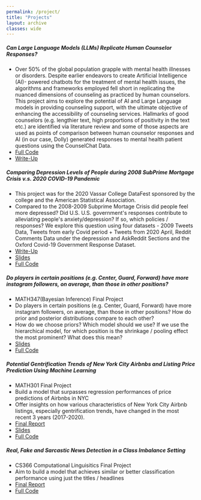 ```yaml
---
permalink: /project/
title: "Projects"
layout: archive
classes: wide
---
```

##### Can Large Language Models (LLMs) Replicate Human Counselor Responses?

- Over 50% of the global population grapple with mental health illnesses or disorders. Despite earlier endeavors to create Artificial Intelligence (AI)-
powered chatbots for the treatment of mental health issues, the algorithms and frameworks employed fell short in replicating the nuanced dimensions of
counseling as practiced by human counselors. This project aims to explore the potential of AI and Large Language models in providing counseling
support, with the ultimate objective of enhancing the accessibility of counseling services. Hallmarks of good counselors (e.g. lengthier text, high proportions of positivity in the text etc.) are identified via literature review and some of those aspects are used as points of comparison between human counselor responses and AI (in our case, Dolly) generated responses to mental health patient questions using the CounselChat Data.
- [Full Code](https://github.com/Seungjun-Data-Science/Data-Science-Projects/tree/master/DollyLLM-MentalHealthCounseling)
- [Write-Up](https://github.com/Seungjun-Data-Science/Data-Science-Projects/blob/master/DollyLLM-MentalHealthCounseling/Team_JSJ_FinalProject.pdf)

##### Comparing Depression Levels of People during 2008 SubPrime Mortgage Crisis v.s. 2020 COVID-19 Pandemic

- This project was for the 2020 Vassar College DataFest sponsored by the college and the American Statistical Association. 
- Compared to the 2008-2009 Subprime Mortage Crisis did people feel more depressed? Did U.S. U.S. government's responses contribute to alleviating people's anxiety/depression? If so, which policies / responses? We explore this question using four datasets - 2009 Tweets Data, Tweets from early Covid period + Tweets from 2020 April, Reddit Comments Data under the depression and AskReddit Sections and the Oxford Covid-19 Government Response Dataset.
- [Write-Up](https://github.com/Seungjun-Data-Science/Data-Science-Projects/blob/master/2020-Vassar-Datafest-impact-of-COVID/Team%20Pass%20or%20Fail%20-%202020%20Datafest%20-%20Write%20Up.pdf)
- [Slides](https://github.com/Seungjun-Data-Science/Data-Science-Projects/blob/master/2020-Vassar-Datafest-impact-of-COVID/Team%20Pass%20or%20Fail%20-%202020%20DataFest%20-%20Slide%20Deck.pdf)
- [Full Code](https://github.com/Seungjun-Data-Science/Data-Science-Projects/tree/master/2020-Vassar-Datafest-impact-of-COVID)

##### Do players in certain positions (e.g. Center, Guard, Forward) have more instagram followers, on average, than those in other positions?
- MATH347(Bayesian Inference) Final Project
- Do players in certain positions (e.g. Center, Guard, Forward) have more instagram followers, on average, than those in other positions?
How do prior and posterior distributions compare to each other?
- How do we choose priors? Which model should we use? If we use the hierarchical model, for which position is the shrinkage / pooling effect the most prominent? What does this mean?
- [Slides](https://docs.google.com/presentation/d/1WgdCvdtnukjMxM8vDhxdvUKwMmZ_XnRh39EPnDH8dnU/edit?usp=sharing)
- [Full Code](https://github.com/Seungjun-Data-Science/Data-Science-Projects/tree/master/MATH347-Bayesian-Inference-Final-Project)

##### Potential Gentrification Trends of New York City Airbnbs and Listing Price Prediction Using Machine Learning
- MATH301 Final Project
- Build a model that surpasses regression performances of price predictions of Airbnbs in NYC
- Offer insights on how various characteristics of New York City Airbnb listings, especially gentrification trends, have changed in the most recent 3 years (2017-2020).
- [Final Report](https://github.com/Seungjun-Data-Science/Data-Science-Projects/blob/master/MATH301-Data-Science-Senior-Seminar-NYC-Airbnb-Analysis/Final-Paper-%26-Final-Presentation-Slides/Seungjun%20(Josh)%20Kim%20-%20NYC%20Airbnb%20Analysis%20Final%20Paper.pdf)
- [Slides](https://github.com/Seungjun-Data-Science/Data-Science-Projects/blob/master/MATH301-Data-Science-Senior-Seminar-NYC-Airbnb-Analysis/Final-Paper-%26-Final-Presentation-Slides/Josh%20Kim%20-%20MATH301%20Final%20Project%20Presentation.pptx)
- [Full Code](https://github.com/Seungjun-Data-Science/Data-Science-Projects/tree/master/MATH301-Data-Science-Senior-Seminar-NYC-Airbnb-Analysis)

##### Real, Fake and Sarcastic News Detection in a Class Imbalance Setting
- CS366 Computational Linguisitics Final Project
- Aim to build a model that achieves similar or better classification performance using just the titles / headlines
- [Final Report](https://github.com/Seungjun-Data-Science/Data-Science-Projects/blob/master/CS366-Computational-Linguistics-NLP-Final-Project/CMPU366%20Seungjun%20Josh%20Kim%20Final%20Proj%20Paper.pdf)
- [Full Code](https://github.com/Seungjun-Data-Science/Data-Science-Projects/tree/master/CS366-Computational-Linguistics-NLP-Final-Project)



